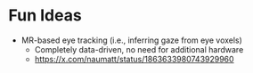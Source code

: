 # Fun Ideas

- MR-based eye tracking (i.e., inferring gaze from eye voxels)
  - Completely data-driven, no need for additional hardware
  - https://x.com/naumatt/status/1863633980743929960